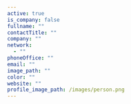 ```yaml
---
active: true
is_company: false
fullname: ""
contactTitle: ""
company: ""
network:
  - ""
phoneOffice: ""
email: ""
image_path: ""
color: ""
website: ""
profile_image_path: /images/person.png
---
```

